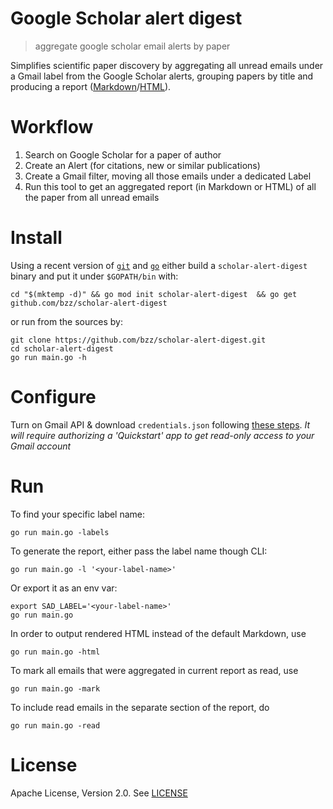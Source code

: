 # Google Scholar alert digest
> aggregate google scholar email alerts by paper

Simplifies scientific paper discovery by aggregating all unread emails under
a Gmail label from the Google Scholar alerts, grouping papers by title and producing a report ([Markdown](https://gist.github.com/bzz/1e8445f71db03a7d57d94147279ee09f)/[HTML](https://gist.github.com/bzz/e1e3ef3e0cdabc254f4e75bfa5511bcb)).

# Workflow

 1. Search on Google Scholar for a paper of author
 2. Create an Alert (for citations, new or similar publications)
 3. Create a Gmail filter, moving all those emails under a dedicated Label
 4. Run this tool to get an aggregated report (in Markdown or HTML) of all the paper from all unread emails

# Install

Using a recent version of [`git`](https://git-scm.com) and [`go`](https://golang.org)
either build a `scholar-alert-digest` binary and put it under `$GOPATH/bin` with:

```
cd "$(mktemp -d)" && go mod init scholar-alert-digest  && go get github.com/bzz/scholar-alert-digest
```

or run from the sources by:

```
git clone https://github.com/bzz/scholar-alert-digest.git
cd scholar-alert-digest
go run main.go -h
```

# Configure

Turn on Gmail API & download `credentials.json` following [these steps](https://developers.google.com/gmail/api/quickstart/go#step_1_turn_on_the).
_It will require authorizing a 'Quickstart' app to get read-only access to your Gmail account_

# Run

To find your specific label name:

`go run main.go -labels`

To generate the report, either pass the label name though CLI:

`go run main.go -l '<your-label-name>'`

Or export it as an env var:

```shell
export SAD_LABEL='<your-label-name>'
go run main.go
```

In order to output rendered HTML instead of the default Markdown, use
```
go run main.go -html
```

To mark all emails that were aggregated in current report as read, use
```
go run main.go -mark
```

To include read emails in the separate section of the report, do
```
go run main.go -read
```


# License

Apache License, Version 2.0. See [LICENSE](LICENSE)
